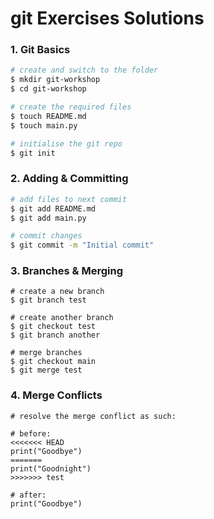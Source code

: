 # git Exercises Solutions

### 1\. Git Basics

```bash
# create and switch to the folder
$ mkdir git-workshop
$ cd git-workshop

# create the required files
$ touch README.md 
$ touch main.py

# initialise the git repo
$ git init
```

### 2\. Adding & Committing 

```bash
# add files to next commit
$ git add README.md
$ git add main.py

# commit changes
$ git commit -m "Initial commit"
```

### 3\. Branches & Merging

```
# create a new branch
$ git branch test

# create another branch
$ git checkout test
$ git branch another

# merge branches
$ git checkout main
$ git merge test
```

### 4\. Merge Conflicts

```
# resolve the merge conflict as such:

# before:
<<<<<<< HEAD
print("Goodbye")
=======
print("Goodnight")
>>>>>>> test

# after:
print("Goodbye")
```